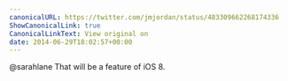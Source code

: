 ```yaml
---
canonicalURL: https://twitter.com/jmjordan/status/483309662268174336
ShowCanonicalLink: true
CanonicalLinkText: View original on
date: 2014-06-29T18:02:57+00:00
---
```

@sarahlane That will be a feature of iOS 8.